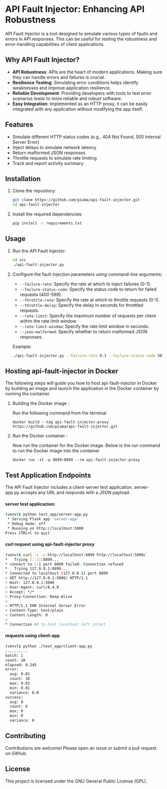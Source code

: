 # API Fault Injector: Enhancing API Robustness

API Fault Injector is a tool designed to simulate various types of faults and errors in API responses. This can be useful for testing the robustness and error-handling capabilities of client applications.

## Why API Fault Injector?

- **API Robustness**: APIs are the heart of modern applications. Making sure they can handle errors and failures is crucial.
- **Resilience Testing**: Simulating error conditions helps identify weaknesses and improve application resilience.
- **Reliable Development**: Providing developers with tools to test error scenarios leads to more reliable and robust software.
- **Easy Integration**: Implemented as an HTTP proxy, it can be easily integrated with any application without modifying the app itself.

## Features

- Simulate different HTTP status codes (e.g., 404 Not Found, 500 Internal Server Error)
- Inject delays to simulate network latency
- Return malformed JSON responses
- Throttle requests to simulate rate limiting
- Track and report activity summary

## Installation

1. Clone the repository:
    ```sh
    git clone https://github.com/piuma/api-fault-injector.git
    cd api-fault-injector
    ```

2. Install the required dependencies:
    ```sh
    pip install -r requirements.txt
    ```

## Usage

1. Run the API Fault Injector:
    ```sh
    cd src
    ./api-fault-injector.py
    ```

2. Configure the fault injection parameters using command-line arguments:
    - `--failure-rate`: Specify the rate at which to inject failures (0-1).
    - `--failure-status-code`: Specify the status code to return for failed requests (400-599).
    - `--throttle-rate`: Specify the rate at which to throttle requests (0-1).
    - `--throttle-delay`: Specify the delay in seconds for throttled requests.
    - `--rate-limit`: Specify the maximum number of requests per client within the rate limit window.
    - `--rate-limit-window`: Specify the rate limit window in seconds.
    - `--json-malformed`: Specify whether to return malformed JSON responses.

    Example:
    ```sh
    ./api-fault-injector.py --failure-rate 0.1 --failure-status-code 500 --throttle-rate 0.2
    ```

## Hosting api-fault-injector in Docker

The following steps will guide you how to host api-fault-injector in Docker by building an image and launch the application in the Docker container by running the container.

1. Building the Docker image :

   Run the following command from the terminal

   `docker build --tag api-fault-injector-proxy https://github.com/piuma/api-fault-injector.git`

2. Run the Docker container :

   Now run the container for the Docker image. Below is the run command to run the Docker image into the container

   `docker run -it -p 8899:8899 --rm api-fault-injector-proxy`

## Test Application Endpoints

The API Fault Injector includes a client-server test application. server-app.py accepts any URL and responds with a JSON payload.

#### server test applicazion:
```sh
(venv)$ python test_app/server-app.py
 * Serving Flask app 'server-app'
 * Debug mode: off
 * Running on http://localhost:5000
Press CTRL+C to quit
```

#### curl request using api-fault-injector proxy
```sh
(venv)$ curl -v -x http://localhost:8899 http://localhost:5000/
*   Trying [::1]:8899...
* connect to ::1 port 8899 failed: Connection refused
*   Trying 127.0.0.1:8899...
* Connected to localhost (127.0.0.1) port 8899
> GET http://127.0.0.1:5000/ HTTP/1.1
> Host: 127.0.0.1:5000
> User-Agent: curl/8.4.0
> Accept: */*
> Proxy-Connection: Keep-Alive
>
< HTTP/1.1 500 Internal Server Error
< Content-Type: text/plain
< Content-Length: 0
<
* Connection #0 to host localhost left intact
```

#### requests using client-app
```sh
(venv)$ python ./test_app/client-app.py
..........
batch: 1
count: 10
elapsed: 0.245
error:
  avg: 0.02
  count: 10
  max: 0.03
  min: 0.01
  variance: 0.0
success:
  avg: 0
  count: 0
  max: 0
  min: 0
  variance: 0
```

## Contributing

Contributions are welcome! Please open an issue or submit a pull request on GitHub.

## License

This project is licensed under the GNU General Public License (GPL).
